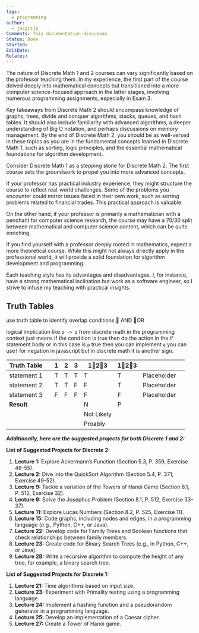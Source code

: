 ```yaml
---
tags:
  - programming
author:
  - jacgit18
Comments: This documentation discusses
Status: Done
Started: 
EditDate: 
Relates:
---
```

The nature of Discrete Math 1 and 2 courses can vary significantly based on the professor teaching them. In my experience, the first part of the course delved deeply into mathematical concepts but transitioned into a more computer science-focused approach in the latter stages, involving numerous programming assignments, especially in Exam 3.

Key takeaways from Discrete Math 2 should encompass knowledge of graphs, trees, divide and conquer algorithms, stacks, queues, and hash tables. It should also include familiarity with advanced algorithms, a deeper understanding of Big O notation, and perhaps discussions on memory management. By the end of Discrete Math 2, you should be as well-versed in these topics as you are in the fundamental concepts learned in Discrete Math 1, such as sorting, logic principles, and the essential mathematical foundations for algorithm development.

Consider Discrete Math 1 as a stepping stone for Discrete Math 2. The first course sets the groundwork to propel you into more advanced concepts.

If your professor has practical industry experience, they might structure the course to reflect real-world challenges. Some of the problems you encounter could mirror issues faced in their own work, such as sorting problems related to financial trades. This practical approach is valuable.

On the other hand, if your professor is primarily a mathematician with a penchant for computer science research, the course may have a 70/30 split between mathematical and computer science content, which can be quite enriching.

If you find yourself with a professor deeply rooted in mathematics, expect a more theoretical course. While this might not always directly apply in the professional world, it will provide a solid foundation for algorithm development and programming.

Each teaching style has its advantages and disadvantages. I, for instance, have a strong mathematical inclination but work as a software engineer, so I strive to infuse my teaching with practical insights.

## Truth Tables
use truth table to identify overlap conditions 
🔼 AND 🔽OR

logical implication like `p -> q` from discrete math in the programming context just means if the condition is true then do the action in the if statement body or in this case is `p` true then you can implement `q` you can use`!` for negation in javascript but in discrete math it is another sign.

| Truth Table |  | 1 | 2 | 3 | 1🔼2🔼3 | 1🔽2🔽3 |  |  |
| ---- | ---- | ---- | ---- | ---- | ---- | ---- | ---- | ---- |
| statement 1 |  | T | T | T | T | T | Placeholder |  |
| statement 2 |  | T | T | F | F | T | Placeholder |  |
| statement 3 |  | F | F | F | F | F | Placeholder |  |
| **Result** |  |  |  |  | N | P |  |  |
|  |  |  |  |  | Not Likely |  |  |  |
|  |  |  |  |  | Proably |  |  |  |


***Additionally, here are the suggested projects for both Discrete 1 and 2:***

**List of Suggested Projects for Discrete 2:**

1. **Lecture 1:** Explore Ackermann’s Function (Section 5.3, P. 359, Exercise 48-55).
2. **Lecture 2:** Dive into the QuickSort Algorithm (Section 5.4, P. 371, Exercise 49-52).
3. **Lecture 9:** Tackle a variation of the Towers of Hanoi Game (Section 8.1, P. 512, Exercise 32).
4. **Lecture 9:** Solve the Josephus Problem (Section 8.1, P. 512, Exercise 33-37).
5. **Lecture 11:** Explore Lucas Numbers (Section 8.2, P. 525, Exercise 11).
6. **Lecture 15:** Code graphs, including nodes and edges, in a programming language (e.g., Python, C++, or Java).
7. **Lecture 22:** Develop code for Family Trees and Boolean functions that check relationships between family members.
8. **Lecture 23:** Create code for Binary Search Trees (e.g., in Python, C++, or Java).
9. **Lecture 28:** Write a recursive algorithm to compute the height of any tree, for example, a binary search tree.

**List of Suggested Projects for Discrete 1:**

1. **Lecture 21:** Time algorithms based on input size.
2. **Lecture 23:** Experiment with Primality testing using a programming language.
3. **Lecture 24:** Implement a hashing function and a pseudorandom generator in a programming language.
4. **Lecture 25:** Develop an implementation of a Caesar cipher.
5. **Lecture 27:** Create a Tower of Hanoi game.






